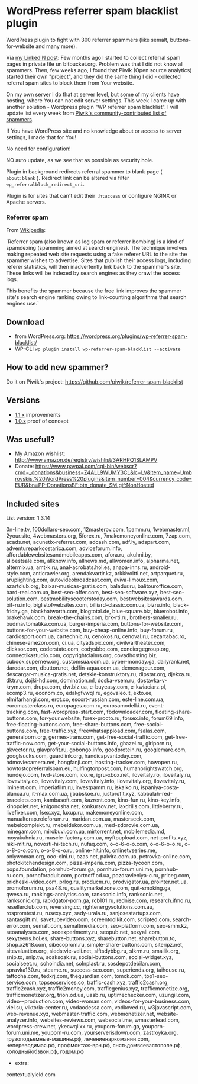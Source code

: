 # WordPress referrer spam blacklist plugin

WordPress plugin to fight with 300 referrer spammers (like semalt, buttons-for-website and many more).

Via [my LinkedIN post](http://go.mediabox.lv/1LbSuKq): Few months ago I started to collect referral spam pages in private file un bitbucket.org. Problem was that I did not know all spammers. Then, few weeks ago, I found that Piwik (Open source analytics) started their own "project", and they did the same thing I did - collected referral spam sites to block them from Your website.

On my own server I do that at server level, but some of my clients have hosting, where You can not edit server settings. This week I came up with another solution - Wordpress plugin "WP referrer spam blacklist". I will update list every week from [Piwik's community-contributed list of spammers](https://github.com/piwik/referrer-spam-blacklist).

If You have WordPress site and no knowledge about or access to server settings, I made that for You!

No need for configuration! 

NO auto update, as we see that as possible as security hole.

Plugin in background redirects referral spammer to blank page ( `about:blank` ). Redirect link can be altered via filter `wp_referralblock_redirect_uri`. 

Plugin is for sites that can't edit their `.htaccess` or configure NGINX or Apache servers.

### Referrer spam

From [Wikipedia](https://en.wikipedia.org/wiki/Referer_spam): 

`Referrer spam (also known as log spam or referrer 
bombing) is a kind of spamdexing (spamming aimed 
at search engines). The technique involves making 
repeated web site requests using a fake referer URL 
to the site the spammer wishes to advertise. Sites that 
publish their access logs, including referer statistics, 
will then inadvertently link back to the spammer's site. 
These links will be indexed by search engines 
as they crawl the access logs. 

This benefits the spammer because the free link improves 
the spammer site's search engine ranking owing 
to link-counting algorithms that search engines use.`

## Download

* from WordPress.org: https://wordpress.org/plugins/wp-referrer-spam-blacklist/ 
* WP-CLI ```wp plugin install wp-referrer-spam-blacklist --activate``` 

## How to add new spammer?

Do it on Piwik's project: https://github.com/piwik/referrer-spam-blacklist 

## Versions
 
* [1.1.x](https://github.com/rolandinsh/wp_referrer_spam_blacklist/milestones/1.1) improvements
* [1.0.x](https://github.com/rolandinsh/wp_referrer_spam_blacklist/milestones/1.0) proof of concept

## Was usefull?

* My Amazon wishlist: http://www.amazon.de/registry/wishlist/3ARHPQ1SLAMPV
* Donate: https://www.paypal.com/cgi-bin/webscr?cmd=_donations&business=Z4ALL9WUMY3CL&lc=LV&item_name=Umbrovskis.%20WordPress%20plugins&item_number=004&currency_code=EUR&bn=PP-DonationsBF:btn_donate_SM.gif:NonHosted 

## Included sites

List version: 1.3.14

0n-line.tv, 100dollars-seo.com, 12masterov.com, 1pamm.ru, 1webmaster.ml, 2your.site, 4webmasters.org, 5forex.ru, 7makemoneyonline.com, 7zap.com, acads.net, acunetix-referrer.com, adcash.com, adf.ly, adspart.com, adventureparkcostarica.com, adviceforum.info, affordablewebsitesandmobileapps.com, afora.ru, akuhni.by, alibestsale.com, allknow.info, allnews.md, allwomen.info, alpharma.net, altermix.ua, amt-k.ru, anal-acrobats.hol.es, anapa-inns.ru, android-style.com, anticrawler.org, arendakvartir.kz, arkkivoltti.net, artparquet.ru, aruplighting.com, autovideobroadcast.com, aviva-limoux.com, azartclub.org, baixar-musicas-gratis.com, baladur.ru, balitouroffice.com, bard-real.com.ua, best-seo-offer.com, best-seo-software.xyz, best-seo-solution.com, bestmobilityscooterstoday.com, bestwebsitesawards.com, bif-ru.info, biglistofwebsites.com, billiard-classic.com.ua, bizru.info, black-friday.ga, blackhatworth.com, blogtotal.de, blue-square.biz, bluerobot.info, brakehawk.com, break-the-chains.com, brk-rti.ru, brothers-smaller.ru, budmavtomatika.com.ua, burger-imperia.com, buttons-for-website.com, buttons-for-your-website.com, buy-cheap-online.info, buy-forum.ru, cardiosport.com.ua, cartechnic.ru, cenokos.ru, cenoval.ru, cezartabac.ro, chinese-amezon.com, ci.ua, cityadspix.com, civilwartheater.com, clicksor.com, coderstate.com, codysbbq.com, conciergegroup.org, connectikastudio.com, copyrightclaims.org, covadhosting.biz, cubook.supernew.org, customsua.com.ua, cyber-monday.ga, dailyrank.net, darodar.com, dbutton.net, delfin-aqua.com.ua, demenageur.com, descargar-musica-gratis.net, detskie-konstruktory.ru, dipstar.org, djekxa.ru, dktr.ru, dojki-hd.com, domination.ml, doska-vsem.ru, dostavka-v-krym.com, drupa.com, dvr.biz.ua, e-buyeasy.com, e-kwiaciarz.pl, ecomp3.ru, econom.co, edakgfvwql.ru, egovaleo.it, ekto.ee, elmifarhangi.com, erot.co, escort-russian.com, este-line.com.ua, euromasterclass.ru, europages.com.ru, eurosamodelki.ru, event-tracking.com, fast-wordpress-start.com, fbdownloader.com, floating-share-buttons.com, for-your.website, forex-procto.ru, forsex.info, forum69.info, free-floating-buttons.com, free-share-buttons.com, free-social-buttons.com, free-traffic.xyz, freewhatsappload.com, fsalas.com, generalporn.org, germes-trans.com, get-free-social-traffic.com, get-free-traffic-now.com, get-your-social-buttons.info, ghazel.ru, girlporn.ru, gkvector.ru, glavprofit.ru, gobongo.info, goodprotein.ru, googlemare.com, googlsucks.com, guardlink.org, handicapvantoday.com, hdmoviecamera.net, hongfanji.com, hosting-tracker.com, howopen.ru, howtostopreferralspam.eu, hulfingtonpost.com, humanorightswatch.org, hundejo.com, hvd-store.com, ico.re, igru-xbox.net, iloveitaly.ro, iloveitaly.ru, ilovevitaly.co, ilovevitaly.com, ilovevitaly.info, ilovevitaly.org, ilovevitaly.ru, iminent.com, imperiafilm.ru, investpamm.ru, iskalko.ru, ispaniya-costa-blanca.ru, it-max.com.ua, jjbabskoe.ru, justprofit.xyz, kabbalah-red-bracelets.com, kambasoft.com, kazrent.com, kino-fun.ru, kino-key.info, kinopolet.net, knigonosha.net, konkursov.net, laxdrills.com, littleberry.ru, livefixer.com, lsex.xyz, luxup.ru, makemoneyonline.com, manualterap.roleforum.ru, maridan.com.ua, masterseek.com, mebelcomplekt.ru, mebeldekor.com.ua, med-zdorovie.com.ua, minegam.com, mirobuvi.com.ua, mirtorrent.net, mobilemedia.md, moyakuhnia.ru, muscle-factory.com.ua, myftpupload.com, net-profits.xyz, niki-mlt.ru, novosti-hi-tech.ru, nufaq.com, o-o-6-o-o.com, o-o-6-o-o.ru, o-o-8-o-o.com, o-o-8-o-o.ru, online-hit.info, onlinetvseries.me, onlywoman.org, ooo-olni.ru, ozas.net, palvira.com.ua, petrovka-online.com, photokitchendesign.com, pizza-imperia.com, pizza-tycoon.com, pops.foundation, pornhub-forum.ga, pornhub-forum.uni.me, pornhub-ru.com, pornoforadult.com, portnoff.od.ua, pozdravleniya-c.ru, priceg.com, pricheski-video.com, prlog.ru, producm.ru, prodvigator.ua, prointer.net.ua, promoforum.ru, psa48.ru, qualitymarketzone.com, quit-smoking.ga, qwesa.ru, rankings-analytics.com, ranksonic.info, ranksonic.net, ranksonic.org, rapidgator-porn.ga, rcb101.ru, rednise.com, research.ifmo.ru, resellerclub.com, reversing.cc, rightenergysolutions.com.au, rospromtest.ru, rusexy.xyz, sady-urala.ru, sanjosestartups.com, santasgift.ml, savetubevideo.com, screentoolkit.com, scripted.com, search-error.com, semalt.com, semaltmedia.com, seo-platform.com, seo-smm.kz, seoanalyses.com, seoexperimenty.ru, seopub.net, sexyali.com, sexyteens.hol.es, share-buttons.xyz, sharebutton.net, sharebutton.to, shop.xz618.com, sibecoprom.ru, simple-share-buttons.com, siteripz.net, sitevaluation.org, sledstvie-veli.net, slftsdybbg.ru, slkrm.ru, smailik.org, snip.to, snip.tw, soaksoak.ru, social-buttons.com, social-widget.xyz, socialseet.ru, sohoindia.net, solnplast.ru, sosdepotdebilan.com, spravka130.ru, steame.ru, success-seo.com, superiends.org, taihouse.ru, tattooha.com, tedxrj.com, theguardlan.com, tomck.com, top1-seo-service.com, topseoservices.co, traffic-cash.xyz, traffic2cash.org, traffic2cash.xyz, traffic2money.com, trafficgenius.xyz, trafficmonetize.org, trafficmonetizer.org, trion.od.ua, uasb.ru, uptimechecker.com, uzungil.com, video--production.com, video-woman.com, videos-for-your-business.com, viel.su, viktoria-center.ru, vodaodessa.com, vodkoved.ru, w3javascript.com, web-revenue.xyz, webmaster-traffic.com, webmonetizer.net, website-analyzer.info, websites-reviews.com, websocial.me, wmasterlead.com, wordpress-crew.net, ykecwqlixx.ru, youporn-forum.ga, youporn-forum.uni.me, youporn-ru.com, yourserverisdown.com, zastroyka.org, грузоподъемные-машины.рф, лечениенаркомании.com, непереводимая.рф, профмонтаж-врн.рф, снятьдомвсевастополе.рф, холодныйобзвон.рф, годом.рф


+ extra:

contextualyield.com 